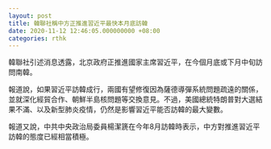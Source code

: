 ```yaml
---
layout: post
title: 韓聯社稱中方正推進習近平最快本月底訪韓
date: 2020-11-12 12:46:05.000000000 +08:00
categories: rthk
---
```


韓聯社引述消息透露，北京政府正推進國家主席習近平，在今個月底或下月中旬訪問南韓。

報道說，如果習近平訪韓成行，兩國有望修復因為薩德導彈系統問題疏遠的關係，並就深化經貿合作、朝鮮半島核問題等交換意見。不過，美國總統特朗普對大選結果不滿、以及新型肺炎疫情，仍然是影響習近平能否訪韓的最大變數。

報道又說，中共中央政治局委員楊潔篪在今年8月訪韓時表示，中方對推進習近平訪韓的態度已經相當積極。
